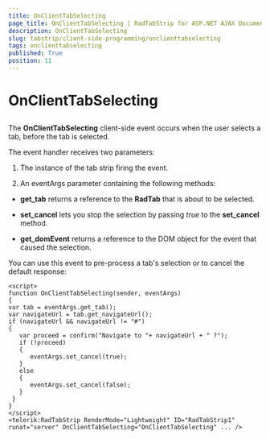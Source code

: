 ```yaml
---
title: OnClientTabSelecting
page_title: OnClientTabSelecting | RadTabStrip for ASP.NET AJAX Documentation
description: OnClientTabSelecting
slug: tabstrip/client-side-programming/onclienttabselecting
tags: onclienttabselecting
published: True
position: 11
---
```


# OnClientTabSelecting

## 

The **OnClientTabSelecting** client-side event occurs when the user selects a tab, before the tab is selected.

The event handler receives two parameters:

1. The instance of the tab strip firing the event.

1. An eventArgs parameter containing the following methods:

* **get_tab** returns a reference to the **RadTab** that is about to be selected.

* **set_cancel** lets you stop the selection by passing *true* to the **set_cancel** method.

* **get_domEvent** returns a reference to the DOM object for the event that caused the selection.

You can use this event to pre-process a tab's selection or to cancel the default response:

````ASPNET	 
<script>
function OnClientTabSelecting(sender, eventArgs)
{
var tab = eventArgs.get_tab();
var navigateUrl = tab.get_navigateUrl();
if (navigateUrl && navigateUrl != "#")
{
   var proceed = confirm("Navigate to "+ navigateUrl + " ?");
   if (!proceed)
   {
      eventArgs.set_cancel(true);
   }
   else
   {
      eventArgs.set_cancel(false);
   }
 }
}
</script>
<telerik:RadTabStrip RenderMode="Lightweight" ID="RadTabStrip1" runat="server" OnClientTabSelecting="OnClientTabSelecting" ... /> 	 
````


